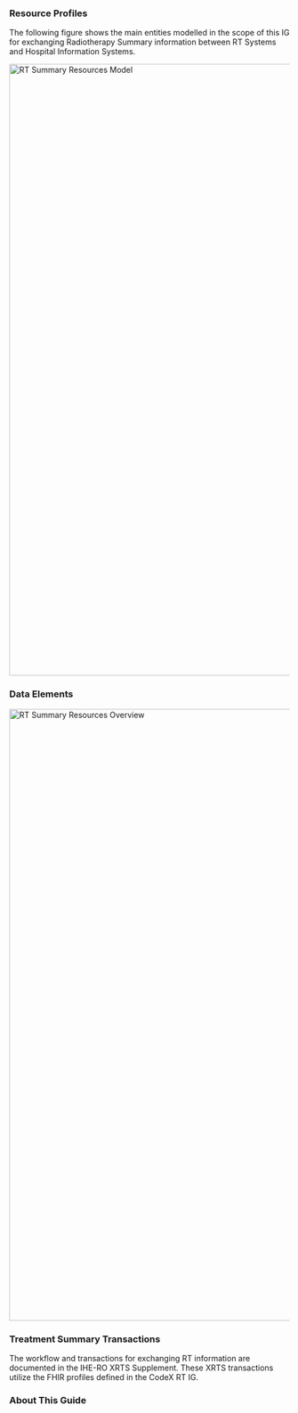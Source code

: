 
### Resource Profiles

The following figure shows the main entities modelled in the scope of this IG for exchanging Radiotherapy Summary information between RT Systems and Hospital Information Systems.

<img src="RTResourcesHighLevel.svg" alt="RT Summary Resources Model" width="1100px" style="float:none; margin: 0px 0px 0px 0px;" />

### Data Elements

<img src="RTResourcesOverview.svg" alt="RT Summary Resources Overview" width="1100px" style="float:none; margin: 0px 0px 0px 0px;" />

### Treatment Summary Transactions

The workflow and transactions for exchanging RT information are documented in the IHE-RO XRTS Supplement. These XRTS transactions utilize the FHIR profiles defined in the CodeX RT IG.

### About This Guide
